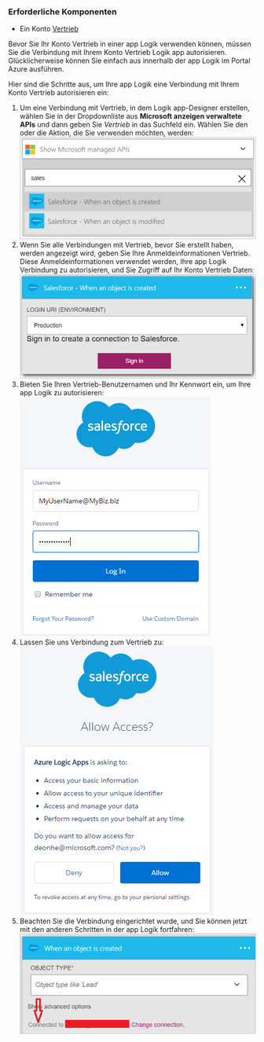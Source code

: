 ### <a name="prerequisites"></a>Erforderliche Komponenten

- Ein Konto [Vertrieb](https://salesforce.com)  


Bevor Sie Ihr Konto Vertrieb in einer app Logik verwenden können, müssen Sie die Verbindung mit Ihrem Konto Vertrieb Logik app autorisieren. Glücklicherweise können Sie einfach aus innerhalb der app Logik im Portal Azure ausführen.  

Hier sind die Schritte aus, um Ihre app Logik eine Verbindung mit Ihrem Konto Vertrieb autorisieren ein:  
1. Um eine Verbindung mit Vertrieb, in dem Logik app-Designer erstellen, wählen Sie in der Dropdownliste aus **Microsoft anzeigen verwaltete APIs** und dann geben Sie *Vertrieb* in das Suchfeld ein. Wählen Sie den oder die Aktion, die Sie verwenden möchten, werden:  
![Vertrieb Verbindung Bild 1](./media/connectors-create-api-salesforce/salesforce-1.png)  
2. Wenn Sie alle Verbindungen mit Vertrieb, bevor Sie erstellt haben, werden angezeigt wird, geben Sie Ihre Anmeldeinformationen Vertrieb. Diese Anmeldeinformationen verwendet werden, Ihre app Logik Verbindung zu autorisieren, und Sie Zugriff auf Ihr Konto Vertrieb Daten:  
![Vertrieb Verbindung Abbildung 2](./media/connectors-create-api-salesforce/salesforce-2.png)  
3. Bieten Sie Ihren Vertrieb-Benutzernamen und Ihr Kennwort ein, um Ihre app Logik zu autorisieren:  
 ![Vertrieb Verbindung Bild 3](./media/connectors-create-api-salesforce/salesforce-3.png)  
4. Lassen Sie uns Verbindung zum Vertrieb zu:  
![Vertrieb Verbindung Bild 4](./media/connectors-create-api-salesforce/salesforce-4.png)  
5. Beachten Sie die Verbindung eingerichtet wurde, und Sie können jetzt mit den anderen Schritten in der app Logik fortfahren:  
![Vertrieb Verbindung Bild 5](./media/connectors-create-api-salesforce/salesforce-5.png)  

